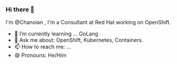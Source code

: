 ### Hi there 👋

I'm @Chanoian , I'm a Consultant at Red Hat working on OpenShift.

- 🌱 I’m currently learning ... GoLang
- 💬 Ask me about: OpenShift, Kubernetes, Containers.
- 📫 How to reach me: ...
- 😄 Pronouns: He/Him
  
<!--
**Chanoian/Chanoian** is a ✨ _special_ ✨ repository because its `README.md` (this file) appears on your GitHub profile.

Here are some ideas to get you started:

- 🔭 I’m currently working on ...
- 🌱 I’m currently learning ...
- 👯 I’m looking to collaborate on ...
- 🤔 I’m looking for help with ...
- 💬 Ask me about ...
- 📫 How to reach me: ...
- 😄 Pronouns: ...
- ⚡ Fun fact: ...
-->


